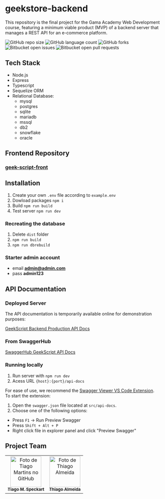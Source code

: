 # geekstore-backend

This repository is the final project for the Gama Academy Web Development course, featuring a minimum viable product (MVP) of a backend server that manages a REST API for an e-commerce platform.

![GitHub repo size](https://img.shields.io/github/repo-size/tiagospeckart/geekstore-backend?style=for-the-badge)
![GitHub language count](https://img.shields.io/github/languages/count/tiagospeckart/geekstore-backend?style=for-the-badge)
![GitHub forks](https://img.shields.io/github/forks/tiagospeckart/geekstore-backend?style=for-the-badge)
![Bitbucket open issues](https://img.shields.io/bitbucket/issues/tiagospeckart/geekstore-backend?style=for-the-badge)
![Bitbucket open pull requests](https://img.shields.io/bitbucket/pr-raw/tiagospeckart/geekstore-backend?style=for-the-badge)

## Tech Stack

- Node.js
- Express
- Typescript
- Sequelize ORM
- Relational Database:
  - mysql
  - postgres
  - sqlite
  - mariadb
  - mssql
  - db2
  - snowflake
  - oracle

## Frontend Repository

### [geek-script-front](https://github.com/GabrielGameDev/geek-script-front)

## Installation

1. Create your own `.env` file according to `example.env`
2. Dowload packages `npm i`
3. Build `npm run build`
4. Test server `npm run dev`

### Recreating the database

1. Delete `dist` folder
2. `npm run build`
3. `npm run dbrebuild`

### Starter admin account

- email **admin@admin.com**
- pass **admin123**

## API Documentation

### Deployed Server

The API documentation is temporarily available online for demonstration purposes:

[GeekScript Backend Production API Docs](https://geekscript-backend-production.up.railway.app/api-docs/)

### From SwaggerHub

[SwaggerHub GeekScript API Docs](https://app.swaggerhub.com/apis-docs/tiagospeckart/geek_script/1.2.1)

### Running locally

1. Run server with `npm run dev`
2. Acess URL `{host}:{port}/api-docs` 

For ease of use, we recommend the [Swagger Viewer VS Code Extension](https://marketplace.visualstudio.com/items?itemName=Arjun.swagger-viewer). To start the extension:

1. Open the `swagger.json` file located at `src/api-docs`.
2. Choose one of the following options:
- Press `F1` -> Run Preview Swagger
- Press `Shift + Alt + P`
- Right click file in explorer panel and click "Preview Swagger"

## Project Team

<table>
  <tr>
    <td align="center">
      <a href="https://github.com/tiagospeckart">
        <img src="https://avatars.githubusercontent.com/u/75458110?v=4" width="100px;" alt="Foto de Tiago Martins no GitHub"/><br>
        <sub>
          <b>Tiago M. Speckart</b>
        </sub>
      </a>
    </td>
    <td align="center">
      <a href="https://github.com/tcalmeida">
        <img src="https://avatars.githubusercontent.com/u/113650703?v=4" width="100px;" alt="Foto de Thiago Almeida"/><br>
        <sub>
          <b>Thiago Almeida</b>
        </sub>
      </a>
    </td>
  </tr>
</table>
